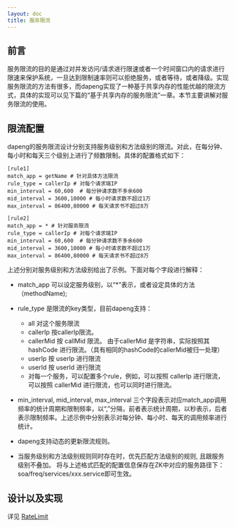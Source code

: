 ```yaml
---
layout: doc
title: 服务限流
---
```

## 前言
服务限流的目的是通过对并发访问/请求进行限速或者一个时间窗口内的请求进行限速来保护系统，一旦达到限制速率则可以拒绝服务，或者等待，或者降级。实现服务限流的方法有很多，而dapeng实现了一种基于共享内存的性能优越的限流方式，具体的实现可以见下篇的“基于共享内存的服务限流”一章。本节主要讲解对服务限流的使用。

## 限流配置
dapeng的服务限流设计分别支持服务级别和方法级别的限流。对此，在每分钟、每小时和每天三个级别上进行了频数限制。具体的配置格式如下：

```
[rule1]
match_app = getName # 针对具体方法限流
rule_type = callerIp # 对每个请求端IP
min_interval = 60,600  # 每分钟请求数不多余600
mid_interval = 3600,10000 # 每小时请求数不超过1万
max_interval = 86400,80000 # 每天请求书不超过8万

[rule2]
match_app = * # 针对服务限流
rule_type = callerIp # 对每个请求端IP
min_interval = 60,600  # 每分钟请求数不多余600
mid_interval = 3600,10000 # 每小时请求数不超过1万
max_interval = 86400,80000 # 每天请求书不超过8万
```
上述分别对服务级别和方法级别给出了示例。下面对每个字段进行解释：

* match_app 可以设定服务级别，以“*”表示，或者设定具体的方法（methodName);

* rule_type 是限流的key类型，目前dapeng支持：
  * all  对这个服务限流
  * callerIp  按callerIp限流。
  * callerMid 按 callMid 限流。 由于callerMid 是字符串，实际按照其 hashCode 进行限流。（具有相同的hashCode的callerMid被归一处理）
  * userIp 按 userIp 进行限流
  * userId 按 userId 进行限流
  * 对每一个服务，可以配置多个rule，例如，可以按照 callerIp 进行限流，可以按照 callerMid 进行限流，也可以同时进行限流。
  
* min_interval, mid_interval, max_interval 三个字段表示对应match_app调用频率的统计周期和限制频率，以“,”分隔，前者表示统计周期，以秒表示，后者表示限制频率。上述示例中分别表示对每分钟、每小时、每天的调用频率进行统计。
* dapeng支持动态的更新限流规则。
* 当服务级别和方法级别规则同时存在时，优先匹配方法级别的规则, 且跟服务级别不叠加。
将与上述格式匹配的配置信息保存在ZK中对应的服务路径下：soa/freq/services/xxx.service即可生效。

## 设计以及实现
详见 [RateLimit](https://github.com/dapeng-soa/dapeng-soa/wiki/DapengFreqControl)